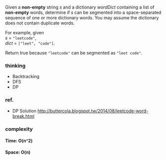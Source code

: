 <div>
<p>
Given a <b>non-empty</b> string <i>s</i> and a dictionary <i>wordDict</i> containing a list of <b>non-empty</b> words, determine if <i>s</i> can be segmented into a space-separated sequence of one or more dictionary words. You may assume the dictionary does not contain duplicate words.
</p>

<p>For example, given<br>
<i>s</i> = <code>"leetcode"</code>,<br>
<i>dict</i> = <code>["leet", "code"]</code>.
</p>

<p>
Return true because <code>"leetcode"</code> can be segmented as <code>"leet code"</code>.
</p>
</div>

### thinking
- Backtracking
- DFS
- DP

### ref.
- DP Solution http://buttercola.blogspot.tw/2014/08/leetcode-word-break.html

### complexity
#### Time: O(n^2)
#### Space: O(n)
